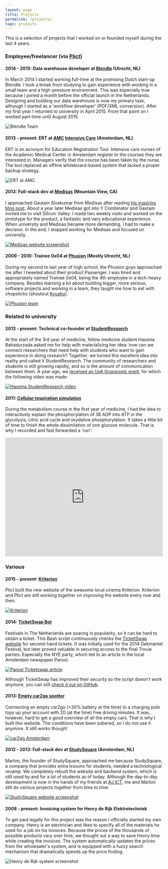 ```yaml
---
layout: page
title: Projects
permalink: /projects/
tags: projects
---
```


This is a selection of projects that I worked on or founded myself during the
last 4 years.

### Employee/freelancer (via [Plict](http://www.plict.nl))

#### 2014 - 2015: Data warehouse developer at [Blendle](https://blendle.com) (Utrecht, NL)

In March 2014 I started working full-time at the promising Dutch start-up
Blendle. I took a break from studying to gain experience with working in a small
team and a high-pressure environment. This was especially true because I joined
a month before the official launch in the Netherlands. Designing and building
our data warehouse is now my primary task, although I started as a 'workflow
developer' (PDF/XML conversion). After my first year I returned to university in
April 2015. From that point on I worked part-time until August 2015.

![Blendle Team](/images/blendle_team.jpg)

#### 2013 - present: ERT at [AMC](http://www.amc.nl) [Intensive Care](https://www.amc.nl/web/Zorg/Patient/Opname-voor-meerdere-dagen/Intensive-Care-Unit.htm) (Amsterdam, NL)

ERT is an acronym for Education Registration Tool. Intensive care nurses of the
Academic Medical Center in Amsterdam register to the courses they are interested
in. Managers verify that the course has been taken by the nurse. The tool
replaced an offline whiteboard-based system that lacked a proper backup
strategy.

![ERT at AMC](/images/ert_amc.png)

#### 2013: Full-stack dev at [Medisas](http://medisas.com) (Mountain View, CA)

I approached Gautam Sivakumar from Medisas after reading
[his inspiring blog post](http://gs.posthaven.com/why-i-quit-medicine). About a
year later Medisas got into Y Combinator and Gautam invited me to visit Silicon
Valley. I made two weekly visits and worked on the prototype for the product, a
fantastic and very educational experience. When university and Medisas became
more demanding, I had to make a decision. In the end, I stopped working for
Medisas and focused on university.

[![Medisas website screenshot](/images/medisas_website.png)](http://medisas.com)


#### 2009 - 2010: Trainee 0x04 at [Phusion](http://www.phusion.nl) (Mostly Utrecht, NL)

During my second to last year of high school, the Phusion guys approached me
after I tweeted about their product Passenger. I was hired and appropriately
named Trainee 0x04, being the 4th employee in a tech-heavy company. Besides
learning a lot about building bigger, more serious, software projects and
working in a team, they taught me how to eat with chopsticks (shoutout
[Kyushu](http://www.kyushu.nl/)).

[![Phusion team](/images/phusion.png)](http://www.phusion.nl)

### Related to university

#### 2013 - present: Technical co-founder at [StudentResearch](https://www.studentresearch.nl)

At the start of the 3rd year of medicine, fellow medicine student Hassina
Bahadurzada asked me for help with materializing her idea: how can we connect
researchers that need help with students who want to gain experience in doing
research? Together, we turned this excellent idea into reality and called it
StudentResearch. The community of researchers and students is still growing
rapidly, and so is the amount of communication between them. A year ago, we
[received an UvA Grassroots grant](http://icto.uva.nl/icto-centraal/uva-grassroots/ter-inspiratie/ter-inspiratie/ter-inspiratie/content/folder/uitbreiding-studentresearch-kopie.html?page=2&pageSize=20),
for which the following video was made:

[![Hassina StudentResearch video](/images/studentresearch_grassroots_video.png)](http://streamingmedia.uva.nl/asset/detail/X2VWfTSK8HW8DOCcTlav1lkD)

#### 2011: [Cellular respiration simulation](http://metabolism.plict.nl)

During the metabolism course in the first year of medicine, I had the idea to
interactively explain the phosphorylation of 38 ADP into ATP in the glycolysis,
citric acid cycle and oxydative phosphorylation. It takes a little bit of time
to finish the whole dissimilation of one glucose molecule. That is why I
recorded and fast forwarded a 'run':

<iframe width="100%" height="380"
src="https://www.youtube.com/embed/w_MUa8S17RQ" frameborder="0"
allowfullscreen></iframe>


### Various

#### 2015 - present: [Kriterion](http://www.kriterion.nl)

Plict built the new website of the awesome local cinema Kriterion. Kriterion and
Plict are still working together on improving the website every now and then.

[![Kriterion](/images/kriterion.png)](http://www.kriterion.nl)

#### 2014: [TicketSwap Bot](https://gist.github.com/pepijn/c683c3b26da66846dbcc)

Festivals in The Netherlands are soaring in popularity, so it can be hard to
obtain a ticket. This Bash script continuously checks the
[TicketSwap website](https://ticketswap.nl) for second-hand tickets. It was
initially used for the 2014 Dekmantel Festival, but later proved valuable in
securing access to the final Trouw parties. Especially the NYE party, which led
to an article in the local Amsterdam newspaper Parool.

[![Parool Ticketswap article](/images/parool_ticketswap.png)](http://www.parool.nl/parool/nl/12/CULTUUR/article/detail/3816986/2014/12/23/Slim-bedacht-computerprogramma-scoort-kaartjes-op-Ticketswap.dhtml)

Although TicketSwap has improved their security so the script doesn't work
anymore, you can still
[check it out on GitHub](https://gist.github.com/pepijn/c683c3b26da66846dbcc).


#### 2013: [Empty car2go spotter](http://plict.nl/car2go)

Connecting an empty car2go (<30% battery at the time) to a charging pole tops up
your account with 20 (at the time) free driving minutes. It was, however, hard
to get a good overview of all the empty cars. That is why I built this
website. The conditions have been sobered, so I do not use it anymore. It still
works though!

[![car2go Amsterdam](/images/car2go.png)](http://plict.nl/car2go)


#### 2012 - 2013: Full-stack dev at [StudySquare](https://www.studysquare.nl) (Amsterdam, NL)

Marlon, the founder of StudySquare, approached me because StudySquare, a company
that provides extra lessons for students, needed a technological revamp. We
completely rebuilt the website and backend system, which is still used by and
for a lot of students as of today. Although the day-to-day development is now in
the hands of my friends at [AJ ICT](http://www.ajict.nl), me and Marlon still do
various projects together from time to time.

[![StudySquare website screenshot](/images/studysquare.png)](https://www.studysquare.nl)

#### 2008 - present: Invoicing system for Henry de Rijk Elektrotechniek

To get paid legally for this project was the reason I officially started my own
company. Henry is an electrician and likes to specify all of the materials he
used for a job on his invoices. Because the prices of the thousands of possible
products vary over time, we thought out a way to save Henry time while creating
the invoices. The system automatically updates the prices from the wholesaler's
system, and is equipped with a fuzzy search mechanism that dramatically speeds
up the price finding.

![Henry de Rijk system screenshot](/images/henry_de_rijk_system_screenshot.png)
